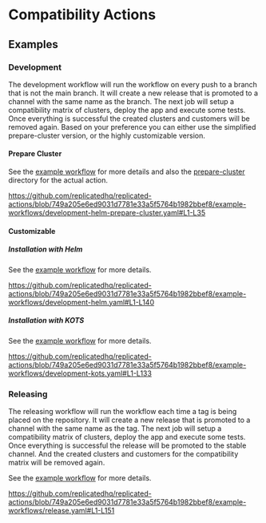 # Compatibility Actions


## Examples

### Development
The development workflow will run the workflow on every push to a branch that is not the main branch. It will create a new release that is promoted to a channel with the same name as the branch.
The next job will setup a compatibility matrix of clusters, deploy the app and execute some tests. Once everything is successful the created clusters and customers will be removed again.
Based on your preference you can either use the simplified prepare-cluster version, or the highly customizable version.

#### Prepare Cluster
See the [example workflow](example-workflows/development-helm-smoke-test.yaml) for more details and also the [prepare-cluster](prepare-cluster) directory for the actual action.

https://github.com/replicatedhq/replicated-actions/blob/749a205e6ed9031d7781e33a5f5764b1982bbef8/example-workflows/development-helm-prepare-cluster.yaml#L1-L35

#### Customizable

##### Installation with Helm
See the [example workflow](example-workflows/development-helm.yaml) for more details.

https://github.com/replicatedhq/replicated-actions/blob/749a205e6ed9031d7781e33a5f5764b1982bbef8/example-workflows/development-helm.yaml#L1-L140

##### Installation with KOTS
See the [example workflow](example-workflows/development-kots.yaml) for more details.

https://github.com/replicatedhq/replicated-actions/blob/749a205e6ed9031d7781e33a5f5764b1982bbef8/example-workflows/development-kots.yaml#L1-L133

### Releasing
The releasing workflow will run the workflow each time a tag is being placed on the repository. It will create a new release that is promoted to a channel with the same name as the tag.
The next job will setup a compatibility matrix of clusters, deploy the app and execute some tests. Once everything is successful the release will be promoted to the stable channel. And the created clusters and customers for the compatibility matrix will be removed again.

See the [example workflow](example-workflows/release.yaml) for more details.

https://github.com/replicatedhq/replicated-actions/blob/749a205e6ed9031d7781e33a5f5764b1982bbef8/example-workflows/release.yaml#L1-L151